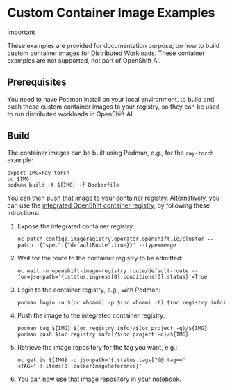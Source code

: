# Custom Container Image Examples

> [!IMPORTANT]
> These examples are provided for documentation purpose, on how to build custom container images for Distributed Workloads.
> These container examples are not supported, not part of OpenShift AI.

## Prerequisites

You need to have Podman install on your local environment, to build and push these custom container images to your registry, so they can be used to run distributed workloads in OpenShift AI.

## Build

The container images can be built using Podman, e.g., for the `ray-torch` example:

```
export IMG=ray-torch
cd $IMG
podman build -t ${IMG} -f Dockerfile
```

You can then push that image to your container registry.
Alternatively, you can use the [integrated OpenShift container registry](https://docs.openshift.com/container-platform/4.16/registry/index.html#registry-integrated-openshift-registry_registry-overview), by following these intructions:

1. Expose the integrated container registry:
    ```
    oc patch configs.imageregistry.operator.openshift.io/cluster --patch '{"spec":{"defaultRoute":true}}' --type=merge
    ```
2. Wait for the route to the container registry to be admitted:
    ```
    oc wait -n openshift-image-registry route/default-route --for=jsonpath='{.status.ingress[0].conditions[0].status}'=True
    ```
3. Login to the container registry, e.g., with Podman:
    ```
    podman login -u $(oc whoami) -p $(oc whoami -t) $(oc registry info)
    ```
4. Push the image to the integrated container registry:
    ```
    podman tag ${IMG} $(oc registry info)/$(oc project -q)/${IMG}
    podman push $(oc registry info)/$(oc project -q)/${IMG}
    ```
5. Retrieve the image repository for the tag you want, e.g.:
    ```
    oc get is ${IMG} -o jsonpath='{.status.tags[?(@.tag=="<TAG>")].items[0].dockerImageReference}'
    ```
6. You can now use that image repository in your notebook.
